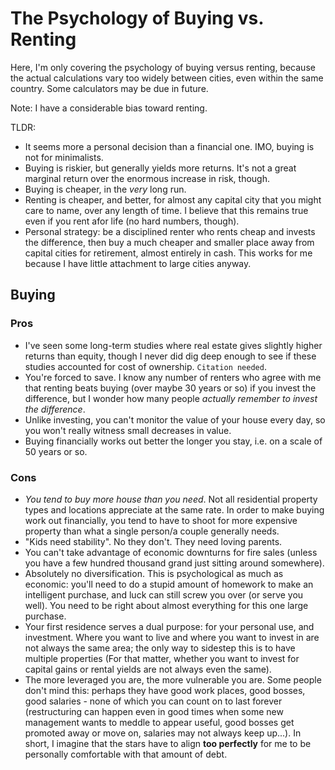 # The Psychology of Buying vs. Renting

Here, I'm only covering the psychology of buying versus renting, because the actual calculations vary too widely between cities, even within the same country. Some calculators may be due in future.

Note: I have a considerable bias toward renting.

TLDR:
 * It seems more a personal decision than a financial one. IMO, buying is not for minimalists.
 * Buying is riskier, but generally yields more returns. It's not a great marginal return over the enormous increase in risk, though. 
 * Buying is cheaper, in the *very* long run.
 * Renting is cheaper, and better, for almost any capital city that you might care to name, over any length of time. I believe that this remains true even if you rent afor life (no hard numbers, though). 
 * Personal strategy: be a disciplined renter who rents cheap and invests the difference, then buy a much cheaper and smaller place away from capital cities for retirement, almost entirely in cash. This works for me because I have little attachment to large cities anyway. 

## Buying

### Pros

* I've seen some long-term studies where real estate gives slightly higher returns than equity, though I never did dig deep enough to see if these studies accounted for cost of ownership. `Citation needed`.
* You're forced to save. I know any number of renters who agree with me that renting beats buying (over maybe 30 years or so) if you invest the difference, but I wonder how many people *actually remember to invest the difference*. 
* Unlike investing, you can't monitor the value of your house every day, so you won't really witness small decreases in value. 
* Buying financially works out better the longer you stay, i.e. on a scale of 50 years or so. 

### Cons

* *You tend to buy more house than you need*. Not all residential property types and locations appreciate at the same rate. In order to make buying work out financially, you tend to have to shoot for more expensive property than what a single person/a couple generally needs. 
* "Kids need stability". No they don't. They need loving parents. 
* You can't take advantage of economic downturns for fire sales (unless you have a few hundred thousand grand just sitting around somewhere). 
* Absolutely no diversification. This is psychological as much as economic: you'll need to do a stupid amount of homework to make an intelligent purchase, and luck can still screw you over (or serve you well). You need to be right about almost everything for this one large purchase.
* Your first residence serves a dual purpose: for your personal use, and investment. Where you want to live and where you want to invest in are not always the same area; the only way to sidestep this is to have multiple properties (For that matter, whether you want to invest for capital gains or rental yields are not always even the same).
* The more leveraged you are, the more vulnerable you are. Some people don't mind this: perhaps they have good work places, good bosses, good salaries - none of which you can count on to last forever (restructuring can happen even in good times when some new management wants to meddle to appear useful, good bosses get promoted away or move on, salaries may not always keep up...). In short, I imagine that the stars have to align **too perfectly** for me to be personally comfortable with that amount of debt. 
